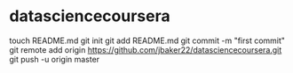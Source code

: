 datasciencecoursera
===================
touch README.md
git init
git add README.md
git commit -m "first commit"
git remote add origin https://github.com/jbaker22/datasciencecoursera.git
git push -u origin master
